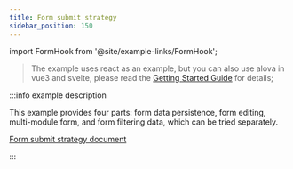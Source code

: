 ```yaml
---
title: Form submit strategy
sidebar_position: 150
---
```


import FormHook from '@site/example-links/FormHook';

> The example uses react as an example, but you can also use alova in vue3 and svelte, please read the [Getting Started Guide](/tutorial/getting-started/overview) for details;

<FormHook></FormHook>

:::info example description

This example provides four parts: form data persistence, form editing, multi-module form, and form filtering data, which can be tried separately.

[Form submit strategy document](/tutorial/strategy/useForm)

:::
